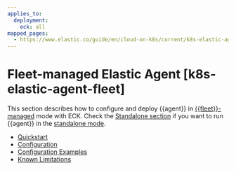 ```yaml
---
applies_to:
  deployment:
    eck: all
mapped_pages:
  - https://www.elastic.co/guide/en/cloud-on-k8s/current/k8s-elastic-agent-fleet.html
---
```


# Fleet-managed Elastic Agent [k8s-elastic-agent-fleet]

This section describes how to configure and deploy {{agent}} in [{{fleet}}-managed](/reference/ingestion-tools/fleet/install-elastic-agents.md) mode with ECK. Check the [Standalone section](standalone-elastic-agent.md) if you want to run {{agent}} in the [standalone mode](/reference/ingestion-tools/fleet/install-standalone-elastic-agent.md).

* [Quickstart](quickstart-fleet.md)
* [Configuration](configuration-fleet.md)
* [Configuration Examples](configuration-examples-fleet.md)
* [Known Limitations](known-limitations.md)





